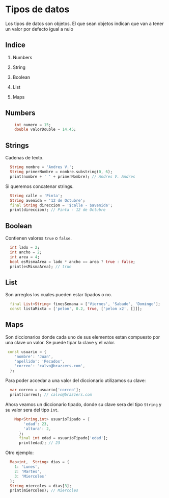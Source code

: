# Tipos de datos
Los tipos de datos son objetos. El que sean objetos indican que van a tener un valor por defecto igual a nulo

## Indice

1. Numbers

2. String

3. Boolean

3. List

4. Maps



## Numbers
```dart
    int numero = 15;
    double valorDouble = 14.45;
```

## Strings
Cadenas de texto.

```dart
  String nombre = 'Andres V.';
  String primerNombre = nombre.substring(0, 6);
  print(nombre + ' ' + primerNombre); // Andres V. Andres
```
Si queremos concatenar strings.

```dart
  String calle = 'Pinta';
  String avenida = '12 de Octubre';
  final String direccion = '$calle - $avenida';
  print(direccion); // Pinta - 12 de Octubre
```

## Boolean
Contienen valores `true` o `false`. 

```dart
  int lado = 2;
  int ancho = 2;
  int area = 4;
  bool esMismaArea = lado * ancho == area ? true : false;
  print(esMismaArea); // true
```  

## List
Son arreglos los cuales pueden estar tipados o no.

```dart
  final List<String> finesSemana = ['Viernes', 'Sabado', 'Domingo'];
  const listaMixta = ['pelon', 0.2, true, ['pelon x2', []]];
```


## Maps
Son diccionarios donde cada uno de sus elementos estan compuesto por
una clave  un valor. Se puede tipar la clave y el valor.

```dart
 const usuario = {
    'nombre': 'Juan',
    'apellido': 'Pecados',
    'correo': 'calvo@brazzers.com',
  };
```

Para poder accedar a una valor del diccionario utilizamos su clave:

```dart
  var correo = usuario['correo'];
  print(correo); // calvo@brazzers.com
```

Ahora veamos un diccionario tipado, donde su clave sera del tipo `String` y su valor sera del tipo `int`.

```dart
    Map<String,int> usuarioTipado = {
        'edad': 23,
        'altura': 2,
      };
      final int edad = usuarioTipado['edad'];
      print(edad); // 23
```

Otro ejemplo:

```dart
  Map<int,  String> dias = {
    1: 'Lunes',
    2: 'Martes',
    3: 'Miercoles'
  };
  String miercoles = dias[3];
  print(miercoles); // Miercoles
```   